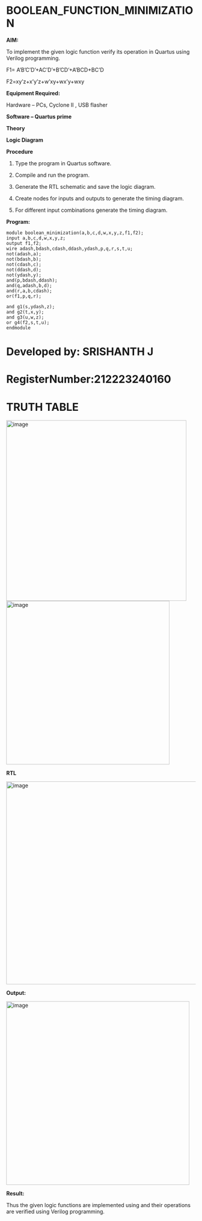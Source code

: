 # BOOLEAN_FUNCTION_MINIMIZATION

**AIM:**

To implement the given logic function verify its operation in Quartus using Verilog programming.

F1= A’B’C’D’+AC’D’+B’CD’+A’BCD+BC’D 

F2=xy’z+x’y’z+w’xy+wx’y+wxy

**Equipment Required:**

Hardware – PCs, Cyclone II , USB flasher

**Software – Quartus prime**

**Theory**

**Logic Diagram**

**Procedure**

1.	Type the program in Quartus software.

2.	Compile and run the program.

3.	Generate the RTL schematic and save the logic diagram.

4.	Create nodes for inputs and outputs to generate the timing diagram.

5.	For different input combinations generate the timing diagram.


**Program:**
```
module boolean_minimization(a,b,c,d,w,x,y,z,f1,f2);
input a,b,c,d,w,x,y,z;
output f1,f2;
wire adash,bdash,cdash,ddash,ydash,p,q,r,s,t,u;
not(adash,a);
not(bdash,b);
not(cdash,c);
not(ddash,d);
not(ydash,y);
and(p,bdash,ddash);
and(q,adash,b,d);
and(r,a,b,cdash);
or(f1,p,q,r);

and g1(s,ydash,z);
and g2(t,x,y);
and g3(u,w,z);
or g4(f2,s,t,u);
endmodule
```

# Developed by: SRISHANTH J
# RegisterNumber:212223240160



# TRUTH TABLE
<img width="479" alt="image" src="https://github.com/user-attachments/assets/4a4bd059-d428-4d30-a667-052f71775f9e">


<img width="434" alt="image" src="https://github.com/user-attachments/assets/35a50fd6-f7ba-4c97-889d-41c2933fffe5">


**RTL**


<img width="538" alt="image" src="https://github.com/user-attachments/assets/d177884d-d006-48be-b4c6-f93be71480a1">

**Output:**


<img width="487" alt="image" src="https://github.com/user-attachments/assets/a9170a7c-24df-4be8-9eb7-b00dd5f610d5">



**Result:**

Thus the given logic functions are implemented using and their operations are verified using Verilog programming.


